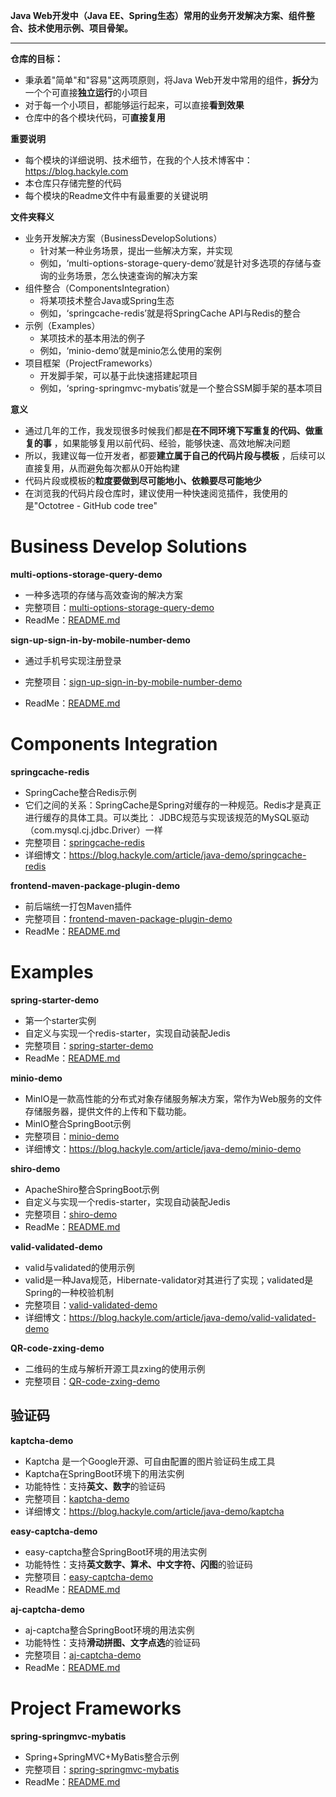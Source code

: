 **Java Web开发中（Java EE、Spring生态）常用的业务开发解决方案、组件整合、技术使用示例、项目骨架。**

----

**仓库的目标：**

- 秉承着"简单"和"容易"这两项原则，将Java Web开发中常用的组件，**拆分**为一个个可直接**独立运行**的小项目
- 对于每一个小项目，都能够运行起来，可以直接**看到效果**
- 仓库中的各个模块代码，可**直接复用**

**重要说明**

- 每个模块的详细说明、技术细节，在我的个人技术博客中：https://blog.hackyle.com
- 本仓库只存储完整的代码
- 每个模块的Readme文件中有最重要的关键说明

**文件夹释义**

- 业务开发解决方案（BusinessDevelopSolutions）
  - 针对某一种业务场景，提出一些解决方案，并实现
  - 例如，‘multi-options-storage-query-demo’就是针对多选项的存储与查询的业务场景，怎么快速查询的解决方案
- 组件整合（ComponentsIntegration）
  - 将某项技术整合Java或Spring生态
  - 例如，‘springcache-redis’就是将SpringCache API与Redis的整合
- 示例（Examples）
  - 某项技术的基本用法的例子
  - 例如，‘minio-demo’就是minio怎么使用的案例
- 项目框架（ProjectFrameworks）
  - 开发脚手架，可以基于此快速搭建起项目
  - 例如，‘spring-springmvc-mybatis’就是一个整合SSM脚手架的基本项目

**意义**

- 通过几年的工作，我发现很多时候我们都是**在不同环境下写重复的代码、做重复的事** ，如果能够复用以前代码、经验，能够快速、高效地解决问题
- 所以，我建议每一位开发者，都要**建立属于自己的代码片段与模板** ，后续可以直接复用，从而避免每次都从0开始构建
- 代码片段或模板的**粒度要做到尽可能地小、依赖要尽可能地少**
- 在浏览我的代码片段仓库时，建议使用一种快速阅览插件，我使用的是"Octotree - GitHub code tree"

# Business Develop Solutions

**multi-options-storage-query-demo**

- 一种多选项的存储与高效查询的解决方案
- 完整项目：[multi-options-storage-query-demo](./BusinessDevelopSolutions/multi-options-storage-query-demo)
- ReadMe：[README.md](./BusinessDevelopSolutions/multi-options-storage-query-demo/README.md)

**sign-up-sign-in-by-mobile-number-demo**

- 通过手机号实现注册登录

- 完整项目：[sign-up-sign-in-by-mobile-number-demo](./BusinessDevelopSolutions/sign-up-sign-in-by-mobile-number-demo)
- ReadMe：[README.md](./BusinessDevelopSolutions/sign-up-sign-in-by-mobile-number-demo/README.md)

# Components Integration



**springcache-redis**

- SpringCache整合Redis示例
- 它们之间的关系：SpringCache是Spring对缓存的一种规范。Redis才是真正进行缓存的具体工具。可以类比： JDBC规范与实现该规范的MySQL驱动（com.mysql.cj.jdbc.Driver）一样
- 完整项目：[springcache-redis](./ComponentsIntegration/springcache-redis)
- 详细博文：https://blog.hackyle.com/article/java-demo/springcache-redis

**frontend-maven-package-plugin-demo**

- 前后端统一打包Maven插件
- 完整项目：[frontend-maven-package-plugin-demo](./ComponentsIntegration/frontend-maven-package-plugin-demo)
- ReadMe：[README.md](./ComponentsIntegration/frontend-maven-package-plugin-demo/README.md)



# Examples

**spring-starter-demo**

- 第一个starter实例
- 自定义与实现一个redis-starter，实现自动装配Jedis
- 完整项目：[spring-starter-demo](./Examples/spring-starter-demo)
- ReadMe：[README.md](./Examples/spring-starter-demo/README.md)

**minio-demo**

- MinIO是一款高性能的分布式对象存储服务解决方案，常作为Web服务的文件存储服务器，提供文件的上传和下载功能。
- MinIO整合SpringBoot示例
- 完整项目：[minio-demo](./Examples/minio-demo)
- 详细博文：https://blog.hackyle.com/article/java-demo/minio-demo

**shiro-demo**

- ApacheShiro整合SpringBoot示例
- 自定义与实现一个redis-starter，实现自动装配Jedis
- 完整项目：[shiro-demo](./Examples/shiro-demo)
- ReadMe：[README.md](./Examples/shiro-demo/README.md)

**valid-validated-demo**

- valid与validated的使用示例
- valid是一种Java规范，Hibernate-validator对其进行了实现；validated是Spring的一种校验机制
- 完整项目：[valid-validated-demo](./Examples/valid-validated-demo)
- 详细博文：https://blog.hackyle.com/article/java-demo/valid-validated-demo

**QR-code-zxing-demo**

- 二维码的生成与解析开源工具zxing的使用示例
- 完整项目：[QR-code-zxing-demo](./Examples/QR-code-zxing-demo)

## 验证码

**kaptcha-demo**

- Kaptcha 是一个Google开源、可自由配置的图片验证码生成工具
- Kaptcha在SpringBoot环境下的用法实例
- 功能特性：支持**英文、数字**的验证码
- 完整项目：[kaptcha-demo](./Examples/kaptcha-demo)
- 详细博文：https://blog.hackyle.com/article/java-demo/kaptcha

**easy-captcha-demo**

- easy-captcha整合SpringBoot环境的用法实例
- 功能特性：支持**英文数字、算术、中文字符、闪图**的验证码
- 完整项目：[easy-captcha-demo](./Examples/easy-captcha-demo)
- ReadMe：[README.md](./Examples/easy-captcha-demo/README.md)

**aj-captcha-demo**

- aj-captcha整合SpringBoot环境的用法实例
- 功能特性：支持**滑动拼图、文字点选**的验证码
- 完整项目：[aj-captcha-demo](./Examples/aj-captcha-demo)
- ReadMe：[README.md](./Examples/aj-captcha-demo/README.md)





# Project Frameworks



**spring-springmvc-mybatis**

- Spring+SpringMVC+MyBatis整合示例
- 完整项目：[spring-springmvc-mybatis](./ProjectFrameworks/spring-springmvc-mybatis)
- ReadMe：[README.md](./ProjectFrameworks/spring-springmvc-mybatis/README.md)



